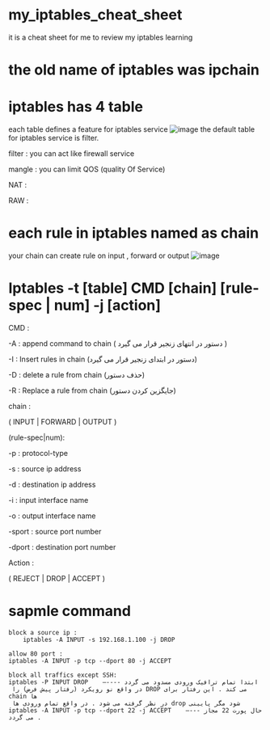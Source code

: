 # my_iptables_cheat_sheet
it is a cheat sheet for me to review my iptables learning
# the old name of iptables was ipchain 
# iptables has 4 table 
each table defines a feature for iptables service
![image](https://github.com/ehsanDadashi/my_iptables_cheat_sheet/assets/29996315/18bcda8a-6364-44e1-b5fe-18f56639a178)
the default table for iptables service is filter.

filter : you can act like firewall service

mangle : you can limit QOS (quality Of Service)

NAT :

RAW :
# each rule in iptables named as chain
your chain can create rule on input , forward or output
![image](https://github.com/ehsanDadashi/my_iptables_cheat_sheet/assets/29996315/05244ebc-0f8b-4a06-971e-79887897fb7d)

# Iptables -t [table] CMD [chain] [rule-spec | num] -j [action]
CMD :

  -A : append command to chain ( دستور در انتهای زنجیر قرار می گیرد )
  
  -I : Insert rules in chain (دستور در ابتدای زنجیر قرار می گیرد)
  
  -D : delete a rule from chain (حذف دستور)
  
  -R : Replace a rule from chain (جایگزین کردن دستور)
  
chain :

 ( INPUT | FORWARD | OUTPUT )

(rule-spec|num):

  -p : protocol-type

  -s : source ip address

  -d : destination ip address

  -i : input interface name

  -o : output interface name

  -sport : source port number

  -dport : destination port number

Action :

  ( REJECT | DROP | ACCEPT )

# sapmle command 
    block a source ip : 
		iptables -A INPUT -s 192.168.1.100 -j DROP

    allow 80 port :
    iptables -A INPUT -p tcp --dport 80 -j ACCEPT

    block all traffics except SSH:
    iptables -P INPUT DROP    —---- ابتدا تمام ترافیک ورودی مسدود می گردد
     در واقع نو رویکرد (رفتار پیش فرض) را DROP می کند . این رفتار برای chain ها 
     در نظر گرفته می شود . در واقع تمام ورودی ها drop شود مگر پایینی
    iptables -A INPUT -p tcp --dport 22 -j ACCEPT    —--- حال پورت 22 مجاز می گردد .

